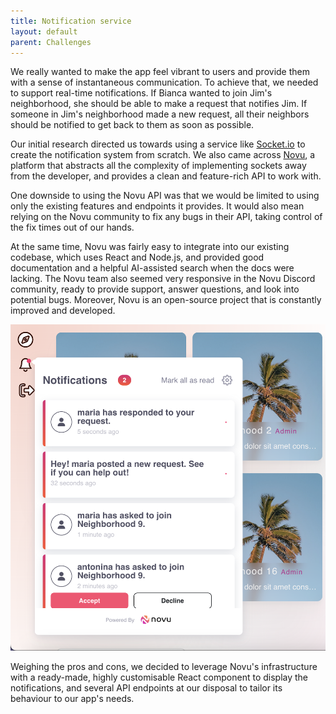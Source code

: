 ```yaml
---
title: Notification service
layout: default
parent: Challenges
---
```


We really wanted to make the app feel vibrant to users and provide them with a sense of instantaneous communication. To achieve that, we needed to support real-time notifications. If Bianca wanted to join Jim's neighborhood, she should be able to make a request that notifies Jim. If someone in Jim's neighborhood made a new request, all their neighbors should be notified to get back to them as soon as possible.

Our initial research directed us towards using a service like [Socket.io](https://socket.io/) to create the notification system from scratch. We also came across [Novu](https://novu.co/), a platform that abstracts all the complexity of implementing sockets away from the developer, and provides a clean and feature-rich API to work with.

One downside to using the Novu API was that we would be limited to using only the existing features and endpoints it provides. It would also mean relying on the Novu community to fix any bugs in their API, taking control of the fix times out of our hands.

At the same time, Novu was fairly easy to integrate into our existing codebase, which uses React and Node.js, and provided good documentation and a helpful AI-assisted search when the docs were lacking. The Novu team also seemed very responsive in the Novu Discord community, ready to provide support, answer questions, and look into potential bugs. Moreover, Novu is an open-source project that is constantly improved and developed.

![Notifications](../assets/images/notifications.png)

Weighing the pros and cons, we decided to leverage Novu's infrastructure with a ready-made, highly customisable React component to display the notifications, and several API endpoints at our disposal to tailor its behaviour to our app's needs.
